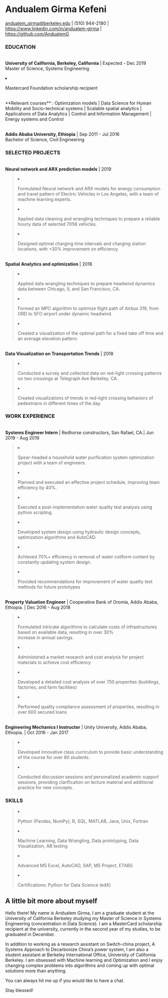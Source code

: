 # **Andualem Girma Kefeni**
andualem_girma@berkeley.edu | (510) 944-2180 | https://www.linkedin.com/in/andualem-girma | https://github.com/AndualemG
### **EDUCATION**
<br />**University of California, Berkeley, California** | Expected - Dec 2019
<br />Master of Science, Systems Engineering 
<li><p>Mastercard Foundation scholarship recipient</p></li>
<br />**Relevant courses** : Optimization models | Data Science for Human Mobility and Socio-technical systems | Scalable spatial analytics | Applications of Data Analytics | Control and Information Management | Energy systems and Control

<br />**Addis Ababa University, Ethiopia** | Sep 2011 - Jul 2016
<br />Bachelor of Science, Civil Engineering

### SELECTED PROJECTS
<br />**Neural network and ARX prediction models** | 2019
><li> <p>Formulated Neural network and ARX models for energy consumption and travel pattern of Electric Vehicles in Los Angeles, with a team of machine learning experts.
><li> <p>Applied data cleaning and wrangling techniques to prepare a reliable hourly data of selected 7056 vehicles.
><li> <p>Designed optimal charging time intervals and charging station locations, with +30% improvement on efficiency.

<br />**Spatial Analytics and optimization** | 2018
><li> <p>Applied data wrangling techniques to prepare headwind dynamics data between Chicago, IL and San Francisco, CA. 
><li> <p>Formed an MPC algorithm to optimize flight path of Airbus 319, from ORD to SFO airport under dynamic headwind.
><li> <p>Created a visualization of the optimal path for a fixed take off time and an average elevation pattern. 

<br />**Data Visualization on Transportation Trends** | 2018
><li> <p>Conducted a survey and collected data on red-light crossing patterns on two crossings at Telegraph Ave Berkeley, CA. 
><li> <p>Created visualizations of trends in red-light crossing behaviors of pedestrians in different times of the day.

### WORK EXPERIENCE
<br />**Systems Engineer Intern** | Redhorse constructors, San Rafael, CA.| Jun 2019 - Aug 2019
><li> <p>Spear-headed a household water purification system optimization project with a team of engineers.
><li> <p>Planned and executed an effective project schedule, improving team efficiency by 40%.
><li> <p>Executed a post-implementation water quality test analysis using python scripting.
><li> <p>Developed system design using hydraulic design concepts, optimization algorithms and AutoCAD.
><li> <p>Achieved 70%+ efficiency in removal of water coliform content by constantly updating system design.
><li> <p>Provided recommendations for improvement of water quality test methods for future prototypes

<br />**Property Valuation Engineer** | Cooperative Bank of Oromia, Addis Ababa, Ethiopia. | Dec 2016 - Aug 2018
><li> <p>Formulated intricate algorithms to calculate costs of infrastructures based on available data, resulting in over 30% <br />increase in annual savings.
><li> <p>Administered a market research and cost analysis for project materials to achieve cost efficiency
><li> <p>Developed a detailed cost analysis of over 750 properties (buildings, factories, and farm facilities)
><li> <p>Performed quality compliance assessment of properties, resulting in over 600 secured loans 

<br />**Engineering Mechanics I Instructor** | Unity University, Addis Ababa, Ethiopia. | Oct 2016 - Jan 2017
><li> <p>Developed innovative class curriculum to provide basic understanding of the course for over 80 students.
><li> <p>Conducted discussion sessions and personalized academic support sessions, providing clarification on lecture material and additional practice for new concepts.

### SKILLS
><li> <p>Python (Pandas, NumPy), R, SQL, MATLAB, Java, Unix, Fortran </p></li>
><li> <p>Machine Learning, Data Wrangling, Data prototyping, Data Visualization, AB testing </p></li>
><li> <p>Advanced MS Excel, AutoCAD, SAP, MS Project, ETABS</p></li>
><li> <p>Certifications: Python for Data Science (edX)</p></li>

## A little bit more about myself
Hello there! My name is Andualem Girma, I am a graduate student at the University of California Berkeley studying my Master of Science in Systems Engineering (concentration in Data Science). I am a MasterCard scholarship recipient at the university, currently in the second year of my studies, to be graduated in December. 

In addition to working as a research assistant on Switch-china project, A Systems Approach to Decarbonize China’s power system, I am also a student assistant at Berkeley International Office, University of California Berkeley.
I am obsessed with Machine learning and Optimization and I enjoy changing complex problems into algorithms and coming up with optimal solutions more than anything.

You can always hit me up if you would like to have a chat.

Stay blessed!
